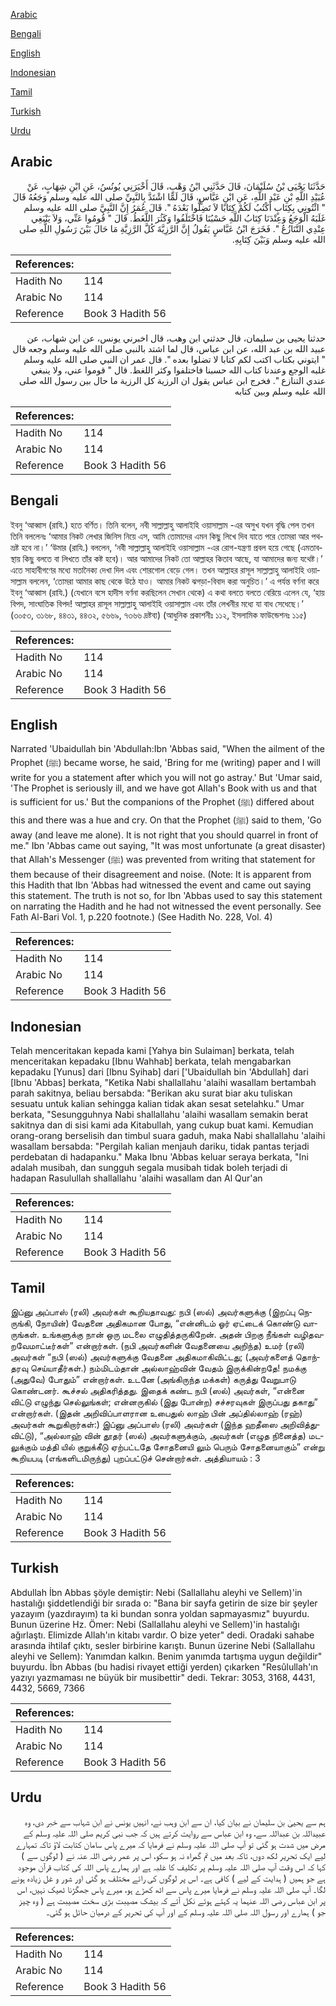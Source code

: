 [Arabic](#arabic)

[Bengali](#bengali)

[English](#english)

[Indonesian](#indonesian)

[Tamil](#tamil)

[Turkish](#turkish)

[Urdu](#urdu)

## Arabic


<div dir="rtl" lang="ar" style={{fontSize:'larger',backgroundColor:'#f8f9fa',padding:20}}>
حَدَّثَنَا يَحْيَى بْنُ سُلَيْمَانَ، قَالَ حَدَّثَنِي ابْنُ وَهْبٍ، قَالَ أَخْبَرَنِي يُونُسُ، عَنِ ابْنِ شِهَابٍ، عَنْ عُبَيْدِ اللَّهِ بْنِ عَبْدِ اللَّهِ، عَنِ ابْنِ عَبَّاسٍ، قَالَ لَمَّا اشْتَدَّ بِالنَّبِيِّ صلى الله عليه وسلم وَجَعُهُ قَالَ ‏"‏ ائْتُونِي بِكِتَابٍ أَكْتُبُ لَكُمْ كِتَابًا لاَ تَضِلُّوا بَعْدَهُ ‏"‏‏.‏ قَالَ عُمَرُ إِنَّ النَّبِيَّ صلى الله عليه وسلم غَلَبَهُ الْوَجَعُ وَعِنْدَنَا كِتَابُ اللَّهِ حَسْبُنَا فَاخْتَلَفُوا وَكَثُرَ اللَّغَطُ‏.‏ قَالَ ‏"‏ قُومُوا عَنِّي، وَلاَ يَنْبَغِي عِنْدِي التَّنَازُعُ ‏"‏‏.‏ فَخَرَجَ ابْنُ عَبَّاسٍ يَقُولُ إِنَّ الرَّزِيَّةَ كُلَّ الرَّزِيَّةِ مَا حَالَ بَيْنَ رَسُولِ اللَّهِ صلى الله عليه وسلم وَبَيْنَ كِتَابِهِ‏.‏
</div>
<div style={{backgroundColor:'#f8f9fa',padding:20, marginBottom: 10}}><table> <thead> <tr> <th>References:</th> <th></th> </tr> </thead> <tbody><tr><td>Hadith No</td><td>114</td></tr><tr><td>Arabic No</td><td>114</td></tr><tr><td>Reference</td><td>Book 3 Hadith 56</td></tr></tbody></table></div>


<div dir="rtl" lang="ar" style={{fontSize:'larger',backgroundColor:'#f8f9fa',padding:20}}>
حدثنا يحيى بن سليمان، قال حدثني ابن وهب، قال اخبرني يونس، عن ابن شهاب، عن عبيد الله بن عبد الله، عن ابن عباس، قال لما اشتد بالنبي صلى الله عليه وسلم وجعه قال " ايتوني بكتاب اكتب لكم كتابا لا تضلوا بعده ". قال عمر ان النبي صلى الله عليه وسلم غلبه الوجع وعندنا كتاب الله حسبنا فاختلفوا وكثر اللغط. قال " قوموا عني، ولا ينبغي عندي التنازع ". فخرج ابن عباس يقول ان الرزية كل الرزية ما حال بين رسول الله صلى الله عليه وسلم وبين كتابه
</div>
<div style={{backgroundColor:'#f8f9fa',padding:20, marginBottom: 10}}><table> <thead> <tr> <th>References:</th> <th></th> </tr> </thead> <tbody><tr><td>Hadith No</td><td>114</td></tr><tr><td>Arabic No</td><td>114</td></tr><tr><td>Reference</td><td>Book 3 Hadith 56</td></tr></tbody></table></div>

## Bengali


<div dir="ltr" lang="bn" style={{fontSize:'larger',backgroundColor:'#f8f9fa',padding:20}}>
ইবনু ‘আব্বাস (রাযি.) হতে বর্ণিত। তিনি বলেন, নবী সাল্লাল্লাহু আলাইহি ওয়াসাল্লাম -এর অসুখ যখন বৃদ্ধি পেল তখন তিনি বললেনঃ ‘আমার নিকট লেখার জিনিস নিয়ে এস, আমি তোমাদের এমন কিছু লিখে দিব যাতে পরে তোমরা আর পথভ্রষ্ট হবে না।’ ‘উমার (রাযি.) বললেন, ‘নবী সাল্লাল্লাহু আলাইহি ওয়াসাল্লাম -এর রোগ-যন্ত্রণা প্রবল হয়ে গেছে (এমতাবস্থায় কিছু বলতে বা লিখতে তাঁর কষ্ট হবে)। আর আমাদের নিকট তো আল্লাহর কিতাব আছে, যা আমাদের জন্য যথেষ্ট।’ এতে সাহাবীগণের মধ্যে মতানৈক্য দেখা দিল এবং শোরগোল বেড়ে গেল। তখন আল্লাহর রাসূল সাল্লাল্লাহু আলাইহি ওয়াসাল্লাম বললেন, ‘তোমরা আমার কাছ থেকে উঠে যাও। আমার নিকট ঝগড়া-বিবাদ করা অনুচিত।’ এ পর্যন্ত বর্ণনা করে ইবনু ‘আব্বাস (রাযি.) (যেখানে বসে হাদীস বর্ণনা করছিলেন সেখান থেকে) এ কথা বলতে বলতে বেরিয়ে এলেন যে, ‘হায় বিপদ, সাংঘাতিক বিপদ! আল্লাহর রাসূল সাল্লাল্লাহু আলাইহি ওয়াসাল্লাম এবং তাঁর লেখনীর মধ্যে যা বাধ সেধেছে।’ (৩০৫৩, ৩১৬৮, ৪৪৩১, ৪৪৩২, ৫৬৬৯, ৭৩৬৬ দ্রষ্টব্য) (আধুনিক প্রকাশনীঃ ১১২, ইসলামিক ফাউন্ডেশনঃ ১১৫)
</div>
<div style={{backgroundColor:'#f8f9fa',padding:20, marginBottom: 10}}><table> <thead> <tr> <th>References:</th> <th></th> </tr> </thead> <tbody><tr><td>Hadith No</td><td>114</td></tr><tr><td>Arabic No</td><td>114</td></tr><tr><td>Reference</td><td>Book 3 Hadith 56</td></tr></tbody></table></div>

## English


<div dir="ltr" lang="en" style={{fontSize:'larger',backgroundColor:'#f8f9fa',padding:20}}>
Narrated 'Ubaidullah bin 'Abdullah:Ibn 'Abbas said, "When the ailment of the Prophet (ﷺ) became worse, he said, 'Bring for me (writing) paper and I will write for you a statement after which you will not go astray.' But 'Umar said, 'The Prophet is seriously ill, and we have got Allah's Book with us and that is sufficient for us.' But the companions of the Prophet (ﷺ) differed about this and there was a hue and cry. On that the Prophet (ﷺ) said to them, 'Go away (and leave me alone). It is not right that you should quarrel in front of me." Ibn 'Abbas came out saying, "It was most unfortunate (a great disaster) that Allah's Messenger (ﷺ) was prevented from writing that statement for them because of their disagreement and noise. (Note: It is apparent from this Hadith that Ibn 'Abbas had witnessed the event and came out saying this statement. The truth is not so, for Ibn 'Abbas used to say this statement on narrating the Hadith and he had not witnessed the event personally. See Fath Al-Bari Vol. 1, p.220 footnote.) (See Hadith No. 228, Vol. 4)
</div>
<div style={{backgroundColor:'#f8f9fa',padding:20, marginBottom: 10}}><table> <thead> <tr> <th>References:</th> <th></th> </tr> </thead> <tbody><tr><td>Hadith No</td><td>114</td></tr><tr><td>Arabic No</td><td>114</td></tr><tr><td>Reference</td><td>Book 3 Hadith 56</td></tr></tbody></table></div>

## Indonesian


<div dir="ltr" lang="id" style={{fontSize:'larger',backgroundColor:'#f8f9fa',padding:20}}>
Telah menceritakan kepada kami [Yahya bin Sulaiman] berkata, telah menceritakan kepadaku [Ibnu Wahhab] berkata, telah mengabarkan kepadaku [Yunus] dari [Ibnu Syihab] dari ['Ubaidullah bin 'Abdullah] dari [Ibnu 'Abbas] berkata, "Ketika Nabi shallallahu 'alaihi wasallam bertambah parah sakitnya, beliau bersabda: "Berikan aku surat biar aku tuliskan sesuatu untuk kalian sehingga kalian tidak akan sesat setelahku." Umar berkata, "Sesungguhnya Nabi shallallahu 'alaihi wasallam semakin berat sakitnya dan di sisi kami ada Kitabullah, yang cukup buat kami. Kemudian orang-orang berselisih dan timbul suara gaduh, maka Nabi shallallahu 'alaihi wasallam bersabda: "Pergilah kalian menjauh dariku, tidak pantas terjadi perdebatan di hadapanku." Maka Ibnu 'Abbas keluar seraya berkata, "Ini adalah musibah, dan sungguh segala musibah tidak boleh terjadi di hadapan Rasulullah shallallahu 'alaihi wasallam dan Al Qur'an
</div>
<div style={{backgroundColor:'#f8f9fa',padding:20, marginBottom: 10}}><table> <thead> <tr> <th>References:</th> <th></th> </tr> </thead> <tbody><tr><td>Hadith No</td><td>114</td></tr><tr><td>Arabic No</td><td>114</td></tr><tr><td>Reference</td><td>Book 3 Hadith 56</td></tr></tbody></table></div>

## Tamil


<div dir="ltr" lang="ta" style={{fontSize:'larger',backgroundColor:'#f8f9fa',padding:20}}>
இப்னு அப்பாஸ் (ரலி) அவர்கள் கூறியதாவது: நபி (ஸல்) அவர்களுக்கு (இறப்பு நெருங்கி, நோயின்) வேதனை அதிகமான போது, “என்னிடம் ஓர் ஏட்டைக் கொண்டு வாருங்கள். உங்களுக்கு நான் ஒரு மடலை எழுதித்தருகிறேன். அதன் பிறகு நீங்கள் வழிதவறவேமாட்டீர்கள்” என்றார்கள். (நபி அவர்களின் வேதனையை அறிந்த) உமர் (ரலி) அவர்கள் “நபி (ஸல்) அவர்களுக்கு வேதனை அதிகமாகிவிட்டது; (அவர்களைத் தொந்தரவு செய்யாதீர்கள்.) நம்மிடம்தான் அல்லாஹ்வின் வேதம் இருக்கின்றதே! நமக்கு (அதுவே) போதும்” என்றார்கள். உடனே (அங்கிருந்த மக்கள்) கருத்து வேறுபாடு கொண்டனர். கூச்சல் அதிகரித்தது. இதைக் கண்ட நபி (ஸல்) அவர்கள், “என்னை விட்டு எழுந்து செல்லுங்கள்; என்னருகில் (இது போன்ற) சச்சரவுகள் இருப்பது தகாது” என்றார்கள். (இதன் அறிவிப்பாளரான உபைதுல் லாஹ் பின் அப்தில்லாஹ் (ரஹ்) அவர்கள் கூறுகிறார்கள்:) இப்னு அப்பாஸ் (ரலி) அவர்கள் (இந்த ஹதீஸை அறிவித்துவிட்டு), “அல்லாஹ் வின் தூதர் (ஸல்) அவர்களுக்கும், அவர்கள் (எழுத நினைத்த) மடலுக்கும் மத்தி யில் குறுக்கீடு ஏற்பட்டதே சோதனையி லும் பெரும் சோதனையாகும்” என்று கூறியபடி (எங்களிடமிருந்து) புறப்பட்டுச் சென்றார்கள். அத்தியாயம் : 3
</div>
<div style={{backgroundColor:'#f8f9fa',padding:20, marginBottom: 10}}><table> <thead> <tr> <th>References:</th> <th></th> </tr> </thead> <tbody><tr><td>Hadith No</td><td>114</td></tr><tr><td>Arabic No</td><td>114</td></tr><tr><td>Reference</td><td>Book 3 Hadith 56</td></tr></tbody></table></div>

## Turkish


<div dir="ltr" lang="tr" style={{fontSize:'larger',backgroundColor:'#f8f9fa',padding:20}}>
Abdullah İbn Abbas şöyle demiştir: Nebi (Sallallahu aleyhi ve Sellem)'in hastalığı şiddetlendiği bir sırada o: "Bana bir sayfa getirin de size bir şeyler yazayım (yazdırayım) ta ki bundan sonra yoldan sapmayasmız" buyurdu. Bunun üzerine Hz. Ömer: Nebi (Sallallahu aleyhi ve Sellem)'in hastalığı ağırlaştı. Elimizde Allah'ın kitabı vardır. O bize yeter" dedi. Oradaki sahabe arasında ihtilaf çıktı, sesler birbirine karıştı. Bunun üzerine Nebi (Sallallahu aleyhi ve Sellem): Yanımdan kalkın. Benim yanımda tartışma uygun değildir" buyurdu. İbn Abbas (bu hadisi rivayet ettiği yerden) çıkarken "Resûlullah'ın yazıyı yazmaması ne büyük bir musibettir" dedi. Tekrar: 3053, 3168, 4431, 4432, 5669, 7366
</div>
<div style={{backgroundColor:'#f8f9fa',padding:20, marginBottom: 10}}><table> <thead> <tr> <th>References:</th> <th></th> </tr> </thead> <tbody><tr><td>Hadith No</td><td>114</td></tr><tr><td>Arabic No</td><td>114</td></tr><tr><td>Reference</td><td>Book 3 Hadith 56</td></tr></tbody></table></div>

## Urdu


<div dir="rtl" lang="ur" style={{fontSize:'larger',backgroundColor:'#f8f9fa',padding:20}}>
ہم سے یحییٰ بن سلیمان نے بیان کیا، ان سے ابن وہب نے، انہیں یونس نے ابن شہاب سے خبر دی، وہ عبیداللہ بن عبداللہ سے، وہ ابن عباس سے روایت کرتے ہیں کہ جب نبی کریم صلی اللہ علیہ وسلم کے مرض میں شدت ہو گئی تو آپ صلی اللہ علیہ وسلم نے فرمایا کہ میرے پاس سامان کتابت لاؤ تاکہ تمہارے لیے ایک تحریر لکھ دوں، تاکہ بعد میں تم گمراہ نہ ہو سکو، اس پر عمر رضی اللہ عنہ نے ( لوگوں سے ) کہا کہ اس وقت آپ صلی اللہ علیہ وسلم پر تکلیف کا غلبہ ہے اور ہمارے پاس اللہ کی کتاب قرآن موجود ہے جو ہمیں ( ہدایت کے لیے ) کافی ہے۔ اس پر لوگوں کی رائے مختلف ہو گئی اور شور و غل زیادہ ہونے لگا۔ آپ صلی اللہ علیہ وسلم نے فرمایا میرے پاس سے اٹھ کھڑے ہو، میرے پاس جھگڑنا ٹھیک نہیں، اس پر ابن عباس رضی اللہ عنہما یہ کہتے ہوئے نکل آئے کہ بیشک مصیبت بڑی سخت مصیبت ہے ( وہ چیز جو ) ہمارے اور رسول اللہ صلی اللہ علیہ وسلم کے اور آپ کی تحریر کے درمیان حائل ہو گئی۔
</div>
<div style={{backgroundColor:'#f8f9fa',padding:20, marginBottom: 10}}><table> <thead> <tr> <th>References:</th> <th></th> </tr> </thead> <tbody><tr><td>Hadith No</td><td>114</td></tr><tr><td>Arabic No</td><td>114</td></tr><tr><td>Reference</td><td>Book 3 Hadith 56</td></tr></tbody></table></div>